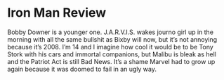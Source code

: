 # Iron Man Review
Bobby Downer is a younger one. J.A.R.V.I.S. wakes journo girl up in the morning with all the same bullshit as Bixby will now, but it’s not annoying because it’s 2008. I’m 14 and I imagine how cool it would be to be Tony Stork with his cars and immortal companions, but Malibu is bleak as hell and the Patriot Act is still Bad News. It’s a shame Marvel had to grow up again because it was doomed to fail in an ugly way.

